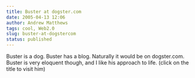 ```yaml
---
title: Buster at dogster.com
date: 2005-04-13 12:06
author: Andrew Matthews
tags: cool, Web2.0
slug: buster-at-dogstercom
status: published
---
```


Buster is a dog. Buster has a blog. Naturally it would be on dogster.com. Buster is very eloquent though, and I like his approach to life. (click on the title to visit him)
